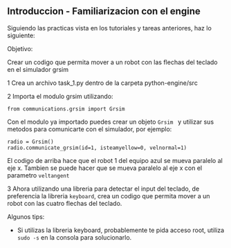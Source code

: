 ## Introduccion - Familiarizacion con el engine


Siguiendo las practicas vista en los tutoriales y tareas anteriores, haz lo siguiente:


Objetivo:

Crear un codigo que permita mover a un robot con las flechas del teclado en el simulador grsim

1 Crea un archivo task_1.py dentro de la carpeta python-engine/src

2 Importa el modulo grsim utilizando:

``` from communications.grsim import Grsim ```

Con el modulo ya importado puedes crear un objeto ```Grsim ``` y utilizar sus metodos para comunicarte con el simulador, por ejemplo:

``` 
radio = Grsim() 
radio.communicate_grsim(id=1, isteamyellow=0, velnormal=1)

```

El codigo de arriba hace que el robot 1 del equipo azul se mueva paralelo al eje x. Tambien se puede hacer que se mueva paralelo al eje x con el parametro ```veltangent``` 


3 Ahora utilizando una libreria para detectar el input del teclado, de preferencia la libreria ```keyboard```, crea un codigo que permita mover a un robot con las cuatro flechas del teclado.

Algunos tips:

- Si utilizas la libreria keyboard, probablemente te pida acceso root, utiliza ```sudo -s``` en la consola para solucionarlo.

